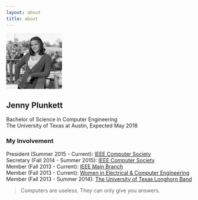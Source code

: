 ```yaml
---
layout: about
title: about
---
```

<img style="width:30%;" class="about-img-page pull-right" src="/images/me.png">

## Jenny Plunkett
Bachelor of Science in Computer Engineering  
The University of Texas at Austin, Expected May 2018

### My Involvement
President (Summer 2015 - Current): [IEEE Computer Society](http://ieeecs.ece.utexas.edu)  
Secretary (Fall 2014 - Summer 2015): [IEEE Computer Society](http://ieeecs.ece.utexas.edu)  
Member (Fall 2013 - Current): [IEEE Main Branch](http://ieee.ece.utexas.edu)  
Member (Fall 2013 - Current): [Women in Electrical & Computer Engineering](http://utwece.org/)  
Member (Fall 2013 - Summer 2014): [The University of Texas Longhorn Band](https://lhb.music.utexas.edu/)

> Computers are useless. They can only give you answers.

<span class="contacticon center">
	<a href="mailto:jplunkett@utexas.edu"><i class="fa fa-envelope-square"></i></a>
	<a href="https://github.com/yennster" target="_blank"><i class="fa fa-github-square"></i></a>
	<a href="https://www.linkedin.com/in/jennyplunkett" target="_blank"><i class="fa fa-linkedin-square"></i></a>
	<a href="http://yennster.com" target="_blank"><i class="fa fa-tumblr-square"></i></a>
	<a href="https://twitter.com/yennster57" target="_blank"><i class="fa fa-twitter-square"></i></a>
</span>
